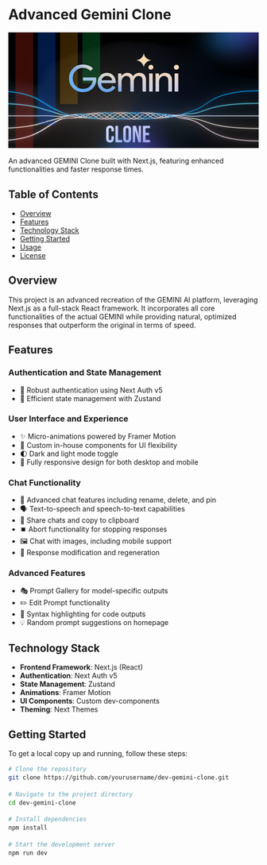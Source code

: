 # Advanced Gemini Clone

![Gemini Clone Logo](public/assets/readme-banner.png)

An advanced GEMINI Clone built with Next.js, featuring enhanced functionalities and faster response times.

## Table of Contents
- [Overview](#overview)
- [Features](#features)
- [Technology Stack](#technology-stack)
- [Getting Started](#getting-started)
- [Usage](#usage)
- [License](#license)

## Overview

This project is an advanced recreation of the GEMINI AI platform, leveraging Next.js as a full-stack React framework. It incorporates all core functionalities of the actual GEMINI while providing natural, optimized responses that outperform the original in terms of speed.

## Features

### Authentication and State Management
- 🔐 Robust authentication using Next Auth v5
- 🔄 Efficient state management with Zustand

### User Interface and Experience
- ✨ Micro-animations powered by Framer Motion
- 🎨 Custom in-house components for UI flexibility
- 🌓 Dark and light mode toggle
- 📱 Fully responsive design for both desktop and mobile

### Chat Functionality
- 💬 Advanced chat features including rename, delete, and pin
- 🗣️ Text-to-speech and speech-to-text capabilities
- 🔗 Share chats and copy to clipboard
- ⏹️ Abort functionality for stopping responses
- 🖼️ Chat with images, including mobile support
- 🔄 Response modification and regeneration

### Advanced Features
- 🎭 Prompt Gallery for model-specific outputs
- ✏️ Edit Prompt functionality
- 🌈 Syntax highlighting for code outputs
- 💡 Random prompt suggestions on homepage

## Technology Stack

- **Frontend Framework**: Next.js (React)
- **Authentication**: Next Auth v5
- **State Management**: Zustand
- **Animations**: Framer Motion
- **UI Components**: Custom dev-components
- **Theming**: Next Themes

## Getting Started

To get a local copy up and running, follow these steps:

```bash
# Clone the repository
git clone https://github.com/yourusername/dev-gemini-clone.git

# Navigate to the project directory
cd dev-gemini-clone

# Install dependencies
npm install

# Start the development server
npm run dev